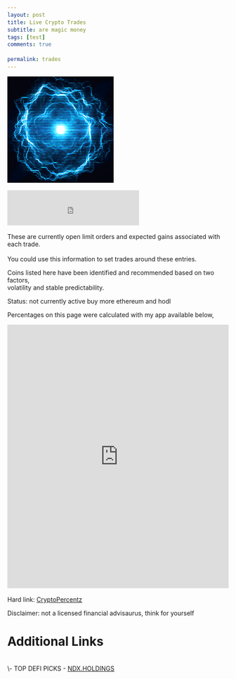 ```yaml
---
layout: post
title: Live Crypto Trades
subtitle: are magic money
tags: [test]
comments: true

permalink: trades
---
```


<a href="{{ page.url }}"> ![image](/img/flowenergy.gif) </a> <!-- {:class="img-responsive"} -->


<iframe src="https://open.spotify.com/embed/track/7cooh1IEHC8fXqsiCF25IF" width="300" height="80" frameborder="0" allowtransparency="true" allow="encrypted-media"></iframe>

These are currently open limit orders and expected gains associated with each trade. <br>  
You could use this information to set trades around these entries. <br>

Coins listed here have been identified and recommended based on two factors, <br>
volatility and stable predictability.

Status: not currently active buy more ethereum and hodl 
<!--
<!--
identifying coins and recommending them based on these two factors in the future.
Volatile and predictable.

# FILLED ORDERS

ICX  entry: $2.24 - target: $2.7 - target gains: ✨20.54%✨ <!--bin

<br>

# UNFILLED ORDERS

ETH entry: $1585 - target: $1924 - target gains: ✨21.39%✨  

<!-- ETH entry: $1424 - target: $1924  - target gains: ✨35.11%✨ cb

<!-- <a href="https://www.tradingview.com/chart/Ga9xSMp6/"> ETH TradingView chart </a>

ICX  entry: $1.82 - target: $2.9 - target gains: ✨59.34%✨  


<br>

CAKE  entry: $10.24 - target: $17  - target gains: ✨66.02%✨ <!--bin

CAKE entry: 14.19 - target: 16.7 - target gains: ✨17.69%✨  <!--bin

<br>

BAND entry: $14.6 - target: $17 - target gains: ✨16.44%✨  <!--bin

ZRX entry: $1.49 - target: $1.9 - target gains: ✨27.52%✨ <!--cb

Recommendations based on spot, not leveraged margin trading.

-->

Percentages on this page were calculated with my app available below,
<iframe src="https://trinket.io/embed/python/cacd689c48?outputOnly=true&runOption=run&start=result" width="100%" height="600" frameborder="0" marginwidth="0" marginheight="0" allowfullscreen></iframe>

Hard link:
<a href="https://jamesbytes.trinket.io/sites/cryptopercentz"> CryptoPercentz </a>

Disclaimer: not a licensed financial advisaurus, think for yourself


# Additional Links
<br>
  \- TOP DEFI PICKS - <a href="https://ndx.holdings/" class="rainbow-text" >  NDX.HOLDINGS </a>
<br>
<br>
<br>
